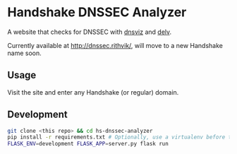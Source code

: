 # Handshake DNSSEC Analyzer

A website that checks for DNSSEC with [dnsviz](https://github.com/dnsviz/dnsviz) and [delv](https://kb.isc.org/docs/aa-01152).


Currently available at http://dnssec.rithvik/, will move to a new Handshake name soon.

## Usage
Visit the site and enter any Handshake (or regular) domain.

## Development

```sh
git clone <this repo> && cd hs-dnssec-analyzer
pip install -r requirements.txt # Optionally, use a virtualenv before this
FLASK_ENV=development FLASK_APP=server.py flask run
```
